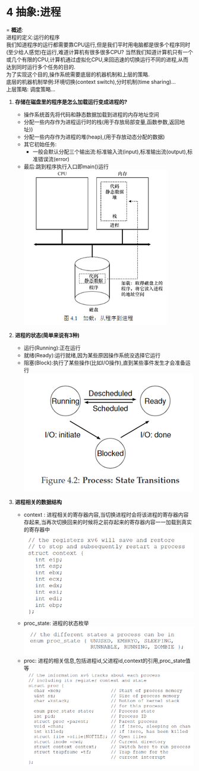 # 4 抽象:进程

=
**概述**:  
进程的定义:运行的程序  
我们知道程序的运行都需要靠CPU运行,但是我们平时用电脑都是很多个程序同时(至少给人感觉)在运行,难道计算机有很多很多CPU? 当然我们知道计算机只有一个或几个有限的CPU,计算机通过虚拟化CPU,来回迅速的切换运行不同的进程,从而达到同时运行多个任务的目的.  
为了实现这个目的,操作系统需要底层的机器机制和上层的策略.  
底层的机器机制举例:环境切换(context switch),分时机制(time sharing)...  
上层策略: 调度策略...


1.  **存储在磁盘里的程序是怎么加载运行变成进程的?**
    *   操作系统首先将代码和静态数据加载到进程的内存地址空间
    *   分配一些内存作为进程运行时的栈(用于存放局部变量,函数参数,返回地址))
    *   分配一些内存作为进程的堆(heap),(用于存放动态分配的数据)
    *   其它初始任务:
        *   一般会默认分配三个输出流:标准输入流(input),标准输出流(output),标准错误流(error)
    *   最后:跳到程序执行入口即main()运行  
    ![](img/loading_program.png)

2.  **进程的状态(简单来说有3种)**
    *   运行(Running):正在运行
    *   就绪(Ready):运行就绪,因为某些原因操作系统没选择它运行
    *   阻塞(Block):执行了某些操作(比如I/O操作),直到某些事件发生才会准备运行
    ![](img/process_state.png)

3.  **进程相关的数据结构**
    *   context : 进程相关的寄存器内容,当切换进程时会将该进程的寄存器内容存起来,当再次切换回来的时候将之前存起来的寄存器内容一一加载到真实的寄存器中
        ![](img/context.png)
    *   proc_state: 进程的状态枚举
        ![](img/proc_state.png)
    *   proc: 进程的相关信息,包括进程id,父进程id,context的引用,proc_state值等
        ![](img/proc.png)
